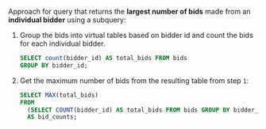Approach for query that returns the __largest number of bids__ made from an __individual bidder__ using a subquery:

1. Group the bids into virtual tables based on bidder id and count the bids for each individual bidder.

   ```sql
   SELECT count(bidder_id) AS total_bids FROM bids
   GROUP BY bidder_id;
   ```

2. Get the maximum number of bids from the resulting table from step `1`:

   ```sql
   SELECT MAX(total_bids)
   FROM
     (SELECT COUNT(bidder_id) AS total_bids FROM bids GROUP BY bidder_id)
     AS bid_counts;
   ```

   ​

